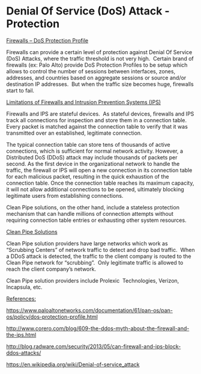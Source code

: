 
# Denial Of Service (DoS) Attack - Protection
<p><u>Firewalls – DoS Protection Profile</u></p>
<p>Firewalls can provide a certain level of protection against Denial Of Service (DoS) Attacks, where the traffic threshold is not very high.  Certain brand of firewalls (ex: Palo Alto) provide DoS Protection Profiles to be setup which allows to control the number of sessions between interfaces, zones, addresses, and countries based on aggregate sessions or source and/or destination IP addresses.  But when the traffic size becomes huge, firewalls start to fail.</p>
<p><u>Limitations of Firewalls and Intrusion Prevention Systems (IPS)</u></p>
<p>Firewalls and IPS are stateful devices.  As stateful devices, firewalls and IPS track all connections for inspection and store them in a connection table. Every packet is matched against the connection table to verify that it was transmitted over an established, legitimate connection.</p>
<p>The typical connection table can store tens of thousands of active connections, which is sufficient for normal network activity. However, a Distributed DoS (DDoS) attack may include thousands of packets per second. As the first device in the organizational network to handle the traffic, the firewall or IPS will open a new connection in its connection table for each malicious packet, resulting in the quick exhaustion of the connection table. Once the connection table reaches its maximum capacity, it will not allow additional connections to be opened, ultimately blocking legitimate users from establishing connections.</p>
<p>Clean Pipe solutions, on the other hand, include a stateless protection mechanism that can handle millions of connection attempts without requiring connection table entries or exhausting other system resources.</p>
<p><u>Clean Pipe Solutions</u></p>
<p>Clean Pipe solution providers have large networks which work as “Scrubbing Centers” of network traffic to detect and drop bad traffic.  When a DDoS attack is detected, the traffic to the client company is routed to the Clean Pipe network for “scrubbing”.  Only legitimate traffic is allowed to reach the client company’s network.</p>
<p>Clean Pipe solution providers include Prolexic  Technologies, Verizon, Incapsula, etc.</p>
<p><u>References:</u></p>
<p><a href="https://www.paloaltonetworks.com/documentation/61/pan-os/pan-os/policy/dos-protection-profile.html">https://www.paloaltonetworks.com/documentation/61/pan-os/pan-os/policy/dos-protection-profile.html</a></p>
<p><a href="http://www.corero.com/blog/609-the-ddos-myth-about-the-firewall-and-the-ips.html">http://www.corero.com/blog/609-the-ddos-myth-about-the-firewall-and-the-ips.html</a></p>
<p><a href="http://blog.radware.com/security/2013/05/can-firewall-and-ips-block-ddos-attacks/">http://blog.radware.com/security/2013/05/can-firewall-and-ips-block-ddos-attacks/</a></p>
<p><a href="https://en.wikipedia.org/wiki/Denial-of-service_attack">https://en.wikipedia.org/wiki/Denial-of-service_attack</a></p>
<p>&nbsp;</p>
